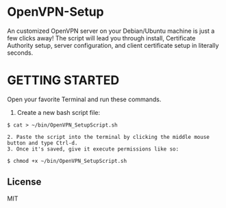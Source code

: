 # OpenVPN-Setup

An customized OpenVPN server on your Debian/Ubuntu machine is just a few clicks away! The script will lead you through install, Certificate Authority setup, server configuration, and client certificate setup in literally seconds.

GETTING STARTED
===============

Open your favorite Terminal and run these commands.

1. Create a new bash script file:
```
$ cat > ~/bin/OpenVPN_SetupScript.sh
```
    2. Paste the script into the terminal by clicking the middle mouse button and type Ctrl-d.
    3. Once it's saved, give it execute permissions like so:
```
$ chmod +x ~/bin/OpenVPN_SetupScript.sh
```


License
----

MIT
